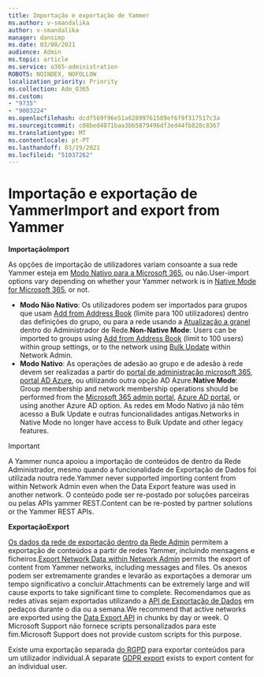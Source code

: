 ```yaml
---
title: Importação e exportação de Yammer
ms.author: v-smandalika
author: v-smandalika
manager: dansimp
ms.date: 03/08/2021
audience: Admin
ms.topic: article
ms.service: o365-administration
ROBOTS: NOINDEX, NOFOLLOW
localization_priority: Priority
ms.collection: Adm_O365
ms.custom:
- "9735"
- "9003224"
ms.openlocfilehash: dcdf569f96e51a62899761589ef6f9f317517c3a
ms.sourcegitcommit: c08bed4071baa3bb5879496df3ed44fb828c8367
ms.translationtype: MT
ms.contentlocale: pt-PT
ms.lasthandoff: 03/19/2021
ms.locfileid: "51037262"
---
```

# <a name="import-and-export-from-yammer"></a><span data-ttu-id="b1d69-102">Importação e exportação de Yammer</span><span class="sxs-lookup"><span data-stu-id="b1d69-102">Import and export from Yammer</span></span>

<span data-ttu-id="b1d69-103">**Importação**</span><span class="sxs-lookup"><span data-stu-id="b1d69-103">**Import**</span></span>

<span data-ttu-id="b1d69-104">As opções de importação de utilizadores variam consoante a sua rede Yammer esteja em [Modo Nativo para a Microsoft 365](https://docs.microsoft.com/yammer/configure-your-yammer-network/overview-native-mode), ou não.</span><span class="sxs-lookup"><span data-stu-id="b1d69-104">User-import options vary depending on whether your Yammer network is in [Native Mode for Microsoft 365](https://docs.microsoft.com/yammer/configure-your-yammer-network/overview-native-mode), or not.</span></span>

- <span data-ttu-id="b1d69-105">**Modo Não Nativo**: Os utilizadores podem ser importados para grupos que usam [Add from Address Book](https://support.microsoft.com/office/manage-yammer-community-members-75253554-d0f3-4148-b835-e6a9a8a0c294) (limite para 100 utilizadores) dentro das definições do grupo, ou para a rede usando a [Atualização a granel](https://docs.microsoft.com/yammer/manage-yammer-users/add-block-or-remove-users) dentro do Administrador de Rede.</span><span class="sxs-lookup"><span data-stu-id="b1d69-105">**Non-Native Mode**: Users can be imported to groups using [Add from Address Book](https://support.microsoft.com/office/manage-yammer-community-members-75253554-d0f3-4148-b835-e6a9a8a0c294) (limit to 100 users) within group settings, or to the network using [Bulk Update](https://docs.microsoft.com/yammer/manage-yammer-users/add-block-or-remove-users) within Network Admin.</span></span>
- <span data-ttu-id="b1d69-106">**Modo Nativo**: As operações de adesão ao grupo e de adesão à rede devem ser realizadas a partir do [portal de administração microsoft 365](https://docs.microsoft.com/microsoft-365/admin/add-users), [portal AD Azure](https://docs.microsoft.com/azure/active-directory/fundamentals/add-users-azure-active-directory), ou utilizando outra opção AD Azure.</span><span class="sxs-lookup"><span data-stu-id="b1d69-106">**Native Mode**: Group membership and network membership operations should be performed from the [Microsoft 365 admin portal](https://docs.microsoft.com/microsoft-365/admin/add-users), [Azure AD portal](https://docs.microsoft.com/azure/active-directory/fundamentals/add-users-azure-active-directory), or using another Azure AD option.</span></span> <span data-ttu-id="b1d69-107">As redes em Modo Nativo já não têm acesso a Bulk Update e outras funcionalidades antigas.</span><span class="sxs-lookup"><span data-stu-id="b1d69-107">Networks in Native Mode no longer have access to Bulk Update and other legacy features.</span></span>

> [!IMPORTANT]
> <span data-ttu-id="b1d69-108">A Yammer nunca apoiou a importação de conteúdos de dentro da Rede Administrador, mesmo quando a funcionalidade de Exportação de Dados foi utilizada noutra rede.</span><span class="sxs-lookup"><span data-stu-id="b1d69-108">Yammer never supported importing content from within Network Admin even when the Data Export feature was used in another network.</span></span> <span data-ttu-id="b1d69-109">O conteúdo pode ser re-postado por soluções parceiras ou pelas APIs yammer REST.</span><span class="sxs-lookup"><span data-stu-id="b1d69-109">Content can be re-posted by partner solutions or the Yammer REST APIs.</span></span>

<span data-ttu-id="b1d69-110">**Exportação**</span><span class="sxs-lookup"><span data-stu-id="b1d69-110">**Export**</span></span>

<span data-ttu-id="b1d69-111">[Os dados da rede de exportação dentro da Rede Admin](https://docs.microsoft.com/yammer/manage-security-and-compliance/export-yammer-enterprise-data) permitem a exportação de conteúdos a partir de redes Yammer, incluindo mensagens e ficheiros.</span><span class="sxs-lookup"><span data-stu-id="b1d69-111">[Export Network Data within Network Admin](https://docs.microsoft.com/yammer/manage-security-and-compliance/export-yammer-enterprise-data) permits the export of content from Yammer networks, including messages and files.</span></span> <span data-ttu-id="b1d69-112">Os anexos podem ser extremamente grandes e levarão as exportações a demorar um tempo significativo a concluir.</span><span class="sxs-lookup"><span data-stu-id="b1d69-112">Attachments can be extremely large and will cause exports to take significant time to complete.</span></span> <span data-ttu-id="b1d69-113">Recomendamos que as redes ativas sejam exportadas utilizando a [API de Exportação de Dados](https://developer.yammer.com/docs/data-export-api) em pedaços durante o dia ou a semana.</span><span class="sxs-lookup"><span data-stu-id="b1d69-113">We recommend that active networks are exported using the [Data Export API](https://developer.yammer.com/docs/data-export-api) in chunks by day or week.</span></span> <span data-ttu-id="b1d69-114">O Microsoft Support não fornece scripts personalizados para este fim.</span><span class="sxs-lookup"><span data-stu-id="b1d69-114">Microsoft Support does not provide custom scripts for this purpose.</span></span>

<span data-ttu-id="b1d69-115">Existe uma exportação separada [do RGPD](https://docs.microsoft.com/yammer/manage-security-and-compliance/gdpr-requests-in-yammer-enterprise) para exportar conteúdos para um utilizador individual.</span><span class="sxs-lookup"><span data-stu-id="b1d69-115">A separate [GDPR export](https://docs.microsoft.com/yammer/manage-security-and-compliance/gdpr-requests-in-yammer-enterprise) exists to export content for an individual user.</span></span>